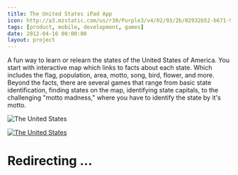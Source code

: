 ```yaml
---
title: The United States iPad App
icon: http://a3.mzstatic.com/us/r30/Purple3/v4/02/93/2b/02932b52-b671-9400-177c-4c2ede537434/icon175x175.png
tags: [product, mobile, development, games]
date: 2012-04-16 00:00:00
layout: project
---
```

A fun way to learn or relearn the states of the United States of America. You start with interactive map which links to facts about each state. Which includes the flag, population, area, motto, song, bird, flower, and more. Beyond the facts, there are several games that range from basic state identification, finding states on the map, identifying state capitals, to the challenging "motto madness," where you have to identify the state by it's motto.

![The United States][1]

[![The United States][2]][3]

# Redirecting ...

  [1]: http://a3.mzstatic.com/us/r30/Purple3/v4/02/93/2b/02932b52-b671-9400-177c-4c2ede537434/icon175x175.png
  [2]: http://goodturn.stephenhouser.com/images/AvailableOnTheAppStore-Small.png
  [3]: http://itunes.apple.com/us/app/the-united-states/id503146680?ls=1&amp;mt=8

<!-- meta http-equiv="refresh" content="0;url=http://www.stephenhouser.com/products/the-united-states" / -->
